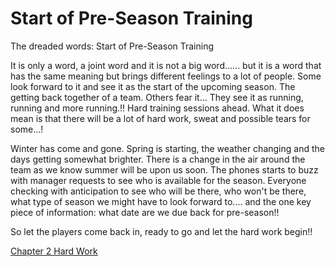 # Start of Pre-Season Training

The dreaded words: Start of Pre-Season Training


It is only a word, a joint word and it is not a big word...... but it is a word that has the same meaning but brings different feelings to a lot of people. Some look forward to it and see it as the start of the upcoming season. The getting back together of a team. Others fear it... They see it as running, running and more running.!! Hard training sessions ahead. What it does mean is that there will be a lot of hard work, sweat and possible tears for some...!

Winter has come and gone. Spring is starting, the weather changing and the days getting somewhat brighter. There is a change in the air around the team as we know summer will be upon us soon. The phones starts to buzz with manager requests to see who is available for the season. Everyone checking with anticipation to see who will be there, who won't be there, what type of season we might have to look forward to.... and the one key piece of information: what date are we due back for pre-season!!

So let the players come back in, ready to go and let the hard work begin!!


[Chapter 2 Hard Work](chapter02.md)
